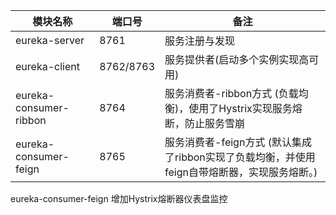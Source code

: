  模块名称 | 端口号 | 备注 
 --- | --- | --- 
eureka-server|8761|服务注册与发现
eureka-client|8762/8763|服务提供者(启动多个实例实现高可用)
eureka-consumer-ribbon|8764|服务消费者-ribbon方式 (负载均衡)，使用了Hystrix实现服务熔断，防止服务雪崩
eureka-consumer-feign|8765|服务消费者-feign方式 (默认集成了ribbon实现了负载均衡，并使用feign自带熔断器，实现服务熔断。)

eureka-consumer-feign 增加Hystrix熔断器仪表盘监控


